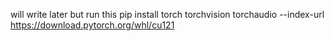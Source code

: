 will write later but run this 
pip install torch torchvision torchaudio --index-url https://download.pytorch.org/whl/cu121
